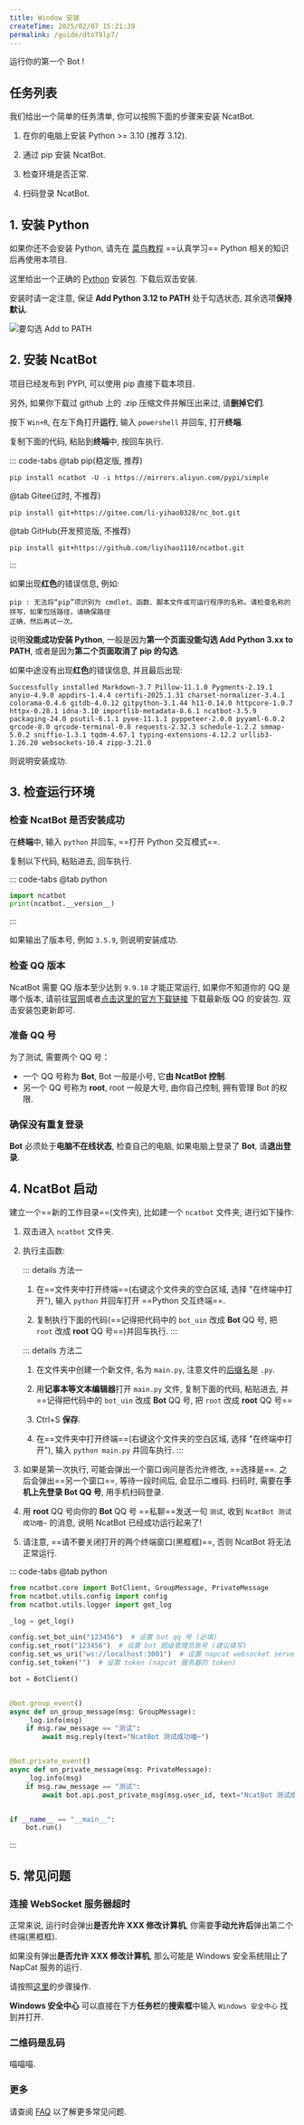 ```yaml
---
title: Window 安装
createTime: 2025/02/07 15:21:39
permalink: /guide/dto79lp7/
---
```


运行你的第一个 Bot !

## 任务列表

我们给出一个简单的任务清单, 你可以按照下面的步骤来安装 NcatBot.

1. 在你的电脑上安装 Python >= 3.10 (推荐 3.12).

2. 通过 pip 安装 NcatBot.

3. 检查环境是否正常.

4. 扫码登录 NcatBot.

## 1. 安装 Python

如果你还不会安装 Python, 请先在 [菜鸟教程](https://www.runoob.com/python3/python3-tutorial.html) ==认真学习== Python 相关的知识后再使用本项目.

这里给出一个正确的 [Python](https://repo.huaweicloud.com/python/3.12.9/python-3.12.9-amd64.exe) 安装包. 下载后双击安装.

安装时请一定注意, 保证 **Add Python 3.12 to PATH** 处于勾选状态, 其余选项**保持默认**.

![要勾选 Add to PATH](https://www.runoob.com/wp-content/uploads/2018/07/20180226150011548.png)

## 2. 安装 NcatBot

项目已经发布到 PYPI, 可以使用 pip 直接下载本项目.

另外, 如果你下载过 github 上的 .zip 压缩文件并解压出来过, 请**删掉它们**.

按下 `Win+R`, 在左下角打开**运行**, 输入 `powershell` 并回车, 打开**终端**.

复制下面的代码, 粘贴到**终端**中, 按回车执行.

::: code-tabs
@tab pip(稳定版, 推荐)

```shell
pip install ncatbot -U -i https://mirrors.aliyun.com/pypi/simple
```

@tab Gitee(过时, 不推荐)

```shell
pip install git+https://gitee.com/li-yihao0328/nc_bot.git
```

@tab GitHub(开发预览版, 不推荐)

```shell
pip install git+https://github.com/liyihao1110/ncatbot.git
```

:::

如果出现**红色**的错误信息, 例如:

```
pip : 无法将“pip”项识别为 cmdlet、函数、脚本文件或可运行程序的名称。请检查名称的拼写，如果包括路径，请确保路径
正确，然后再试一次。
```

说明**没能成功安装 Python**, 一般是因为**第一个页面没能勾选 Add Python 3.xx to PATH**, 或者是因为**第二个页面取消了 pip 的勾选**.

如果中途没有出现**红色**的错误信息, 并且最后出现:

```
Successfully installed Markdown-3.7 Pillow-11.1.0 Pygments-2.19.1 anyio-4.9.0 appdirs-1.4.4 certifi-2025.1.31 charset-normalizer-3.4.1 colorama-0.4.6 gitdb-4.0.12 gitpython-3.1.44 h11-0.14.0 httpcore-1.0.7 httpx-0.28.1 idna-3.10 importlib-metadata-8.6.1 ncatbot-3.5.9 packaging-24.0 psutil-6.1.1 pyee-11.1.1 pyppeteer-2.0.0 pyyaml-6.0.2 qrcode-8.0 qrcode-terminal-0.8 requests-2.32.3 schedule-1.2.2 smmap-5.0.2 sniffio-1.3.1 tqdm-4.67.1 typing-extensions-4.12.2 urllib3-1.26.20 websockets-10.4 zipp-3.21.0
```

则说明安装成功.

## 3. 检查运行环境

### 检查 NcatBot 是否安装成功

在**终端**中, 输入 `python` 并回车, ==打开 Python 交互模式==.

复制以下代码, 粘贴进去, 回车执行.

::: code-tabs
@tab python

```python
import ncatbot
print(ncatbot.__version__)
```

:::

如果输出了版本号, 例如 `3.5.9`, 则说明安装成功.

### 检查 QQ 版本

NcatBot 需要 QQ 版本至少达到 `9.9.18` 才能正常运行, 如果你不知道你的 QQ 是哪个版本, 请前往[官网](https://im.qq.com)或者[点击这里的官方下载链接](https://dldir1.qq.com/qqfile/qq/QQNT/Windows/QQ_9.9.18_250318_x64_01.exe) 下载最新版 QQ 的安装包. 双击安装包更新即可.


### 准备 QQ 号

为了测试, 需要两个 QQ 号：

- 一个 QQ 号称为 **Bot**, Bot 一般是小号, 它**由 NcatBot 控制**.
- 另一个 QQ 号称为 **root**, root 一般是大号, 由你自己控制, 拥有管理 Bot 的权限.

### 确保没有重复登录

**Bot** 必须处于**电脑不在线状态**, 检查自己的电脑, 如果电脑上登录了 **Bot**, 请**退出登录**. 

## 4. NcatBot 启动

建立一个==新的工作目录==(文件夹), 比如建一个 `ncatbot` 文件夹, 进行如下操作:

1. 双击进入 `ncatbot` 文件夹.

2. 执行主函数:
   
   ::: details 方法一
      1. 在==文件夹中打开终端==(右键这个文件夹的空白区域, 选择 "在终端中打开"), 输入 `python` 并回车打开 ==Python 交互终端==.

      2. 复制执行下面的代码(==记得把代码中的 `bot_uin` 改成 **Bot** QQ 号, 把 `root` 改成 **root** QQ 号==)并回车执行. 
   :::

   ::: details 方法二
      1. 在文件夹中创建一个新文件, 名为 `main.py`, 注意文件的[后缀名]()是 `.py`.
   
      2. 用**记事本等文本编辑器**打开 `main.py` 文件, 复制下面的代码, 粘贴进去, 并==记得把代码中的 `bot_uin` 改成 **Bot** QQ 号, 把 `root` 改成 **root** QQ 号==
   
      3. Ctrl+S **保存**.
       
      4. 在==文件夹中打开终端==(右键这个文件夹的空白区域, 选择 "在终端中打开"), 输入 `python main.py` 并回车执行.
   :::


3. 如果是第一次执行, 可能会弹出一个窗口询问是否允许修改, ==选择是==. 之后会弹出==另一个窗口==, 等待一段时间后, 会显示二维码. 扫码时, 需要在**手机上先登录 Bot QQ 号**, 用手机扫码登录.

4. 用 **root** QQ 号向你的 **Bot** QQ 号 ==私聊==发送一句 `测试`, 收到 `NcatBot 测试成功喵~` 的消息, 说明 NcatBot 已经成功运行起来了!

5. 请注意, ==请不要关闭打开的两个终端窗口(黑框框)==, 否则 NcatBot 将无法正常运行.


::: code-tabs
@tab python

```python
from ncatbot.core import BotClient, GroupMessage, PrivateMessage
from ncatbot.utils.config import config
from ncatbot.utils.logger import get_log

_log = get_log()

config.set_bot_uin("123456")  # 设置 bot qq 号 (必填)
config.set_root("123456")  # 设置 bot 超级管理员账号 (建议填写)
config.set_ws_uri("ws://localhost:3001")  # 设置 napcat websocket server 地址
config.set_token("")  # 设置 token (napcat 服务器的 token)

bot = BotClient()


@bot.group_event()
async def on_group_message(msg: GroupMessage):
    _log.info(msg)
    if msg.raw_message == "测试":
        await msg.reply(text="NcatBot 测试成功喵~")


@bot.private_event()
async def on_private_message(msg: PrivateMessage):
    _log.info(msg)
    if msg.raw_message == "测试":
        await bot.api.post_private_msg(msg.user_id, text="NcatBot 测试成功喵~")


if __name__ == "__main__":
    bot.run()

```

:::


## 5. 常见问题

### 连接 WebSocket 服务器超时

正常来说, 运行时会弹出**是否允许 XXX 修改计算机**, 你需要**手动允许后**弹出第二个终端(黑框框).

如果没有弹出**是否允许 XXX 修改计算机**, 那么可能是 Windows 安全系统阻止了 NapCat 服务的运行.

请按照[这里](https://blog.csdn.net/weixin_42083266/article/details/118304854)的步骤操作.

**Windows 安全中心** 可以直接在下方**任务栏**的**搜索框**中输入 `Windows 安全中心` 找到并打开.

### 二维码是乱码

喵喵喵.

### 更多

请查阅 [FAQ](../7.%20常见问题/1.%20安装时常见问题.md) 以了解更多常见问题.
